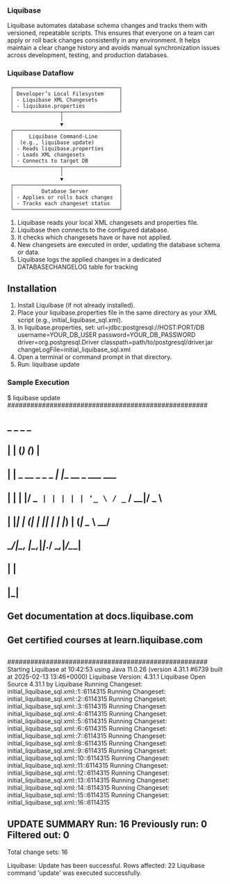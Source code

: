 
### Liquibase

Liquibase automates database schema changes and tracks them with versioned, repeatable scripts. This ensures that everyone on a team can apply or roll back changes consistently in any environment. It helps maintain a clear change history and avoids manual synchronization issues across development, testing, and production databases.

### Liquibase Dataflow

     ┌──────────────────────────────────┐
     │ Developer’s Local Filesystem     │
     │ - Liquibase XML Changesets       │
     │ - liquibase.properties           │
     └───────────────┬──────────────────┘
                     │
                     ▼
     ┌──────────────────────────────────┐
     │     Liquibase Command-Line       │
     │  (e.g., liquibase update)        │
     │ - Reads liquibase.properties     │
     │ - Loads XML changesets           │
     │ - Connects to target DB          │
     └───────────────┬──────────────────┘
                     │
                     ▼
     ┌──────────────────────────────────┐
     │         Database Server          │
     │ - Applies or rolls back changes  │
     │ - Tracks each changeset status   │
     └──────────────────────────────────┘

1) Liquibase reads your local XML changesets and properties file.
2) Liquibase then connects to the configured database.
3) It checks which changesets have or have not applied.
4) New changesets are executed in order, updating the database schema or data.
5) Liquibase logs the applied changes in a dedicated DATABASECHANGELOG table for tracking

## Installation

1) Install Liquibase (if not already installed).
2) Place your liquibase.properties file in the same directory as your XML script (e.g., initial_liquibase_sql.xml).
3) In liquibase.properties, set:
       url=jdbc:postgresql://HOST:PORT/DB
       username=YOUR_DB_USER
       password=YOUR_DB_PASSWORD
       driver=org.postgresql.Driver
       classpath=path/to/postgresql/driver.jar
       changeLogFile=initial_liquibase_sql.xml
4) Open a terminal or command prompt in that directory.
5) Run:
  liquibase update

### Sample Execution 

$ liquibase update
####################################################
##   _     _             _ _                      ##
##  | |   (_)           (_) |                     ##
##  | |    _  __ _ _   _ _| |__   __ _ ___  ___   ##
##  | |   | |/ _` | | | | | '_ \ / _` / __|/ _ \  ##
##  | |___| | (_| | |_| | | |_) | (_| \__ \  __/  ##
##  \_____/_|\__, |\__,_|_|_.__/ \__,_|___/\___|  ##
##              | |                               ##
##              |_|                               ##
##                                                ##
##  Get documentation at docs.liquibase.com       ##
##  Get certified courses at learn.liquibase.com  ##
##                                                ##
####################################################
Starting Liquibase at 10:42:53 using Java 11.0.26 (version 4.31.1 #6739 built at 2025-02-13 13:46+0000)
Liquibase Version: 4.31.1
Liquibase Open Source 4.31.1 by Liquibase
Running Changeset: initial_liquibase_sql.xml::1::6114315
Running Changeset: initial_liquibase_sql.xml::2::6114315
Running Changeset: initial_liquibase_sql.xml::3::6114315
Running Changeset: initial_liquibase_sql.xml::4::6114315
Running Changeset: initial_liquibase_sql.xml::5::6114315
Running Changeset: initial_liquibase_sql.xml::6::6114315
Running Changeset: initial_liquibase_sql.xml::7::6114315
Running Changeset: initial_liquibase_sql.xml::8::6114315
Running Changeset: initial_liquibase_sql.xml::9::6114315
Running Changeset: initial_liquibase_sql.xml::10::6114315
Running Changeset: initial_liquibase_sql.xml::11::6114315
Running Changeset: initial_liquibase_sql.xml::12::6114315
Running Changeset: initial_liquibase_sql.xml::13::6114315
Running Changeset: initial_liquibase_sql.xml::14::6114315
Running Changeset: initial_liquibase_sql.xml::15::6114315
Running Changeset: initial_liquibase_sql.xml::16::6114315

UPDATE SUMMARY
Run:                         16
Previously run:               0
Filtered out:                 0
-------------------------------
Total change sets:           16

Liquibase: Update has been successful. Rows affected: 22
Liquibase command 'update' was executed successfully.

